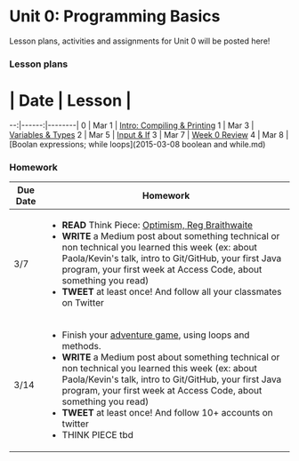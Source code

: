 # Unit 0: Programming Basics

Lesson plans, activities and assignments for Unit 0 will be posted here!

### Lesson plans

 # |  Date | Lesson |
--:|------:|--------|
 0 | Mar 1 | [Intro: Compiling & Printing](2015-03-01_intro-compiling-printing.md) 
 1 | Mar 3 | [Variables & Types](2015-03-03_variables-types-strings.md) 
 2 | Mar 5 | [Input & If](2015-03-05_input-if.md) 
 3 | Mar 7 | [Week 0 Review](2015-03-07_week-0-review.md) 
 4 | Mar 8 | [Boolan expressions; while loops](2015-03-08 boolean and while.md)

### Homework

| Due Date | Homework|
|---|---|
| 3/7 | <ul><li>**READ** Think Piece: [Optimism, Reg Braithwaite](http://braythwayt.com/homoiconic/2009/05/01/optimism.html)</li><li>**WRITE** a Medium post about something technical or non technical you learned this week (ex: about Paola/Kevin's talk, intro to Git/GitHub, your first Java program, your first week at Access Code, about something you read)</li><li>**TWEET** at least once! And follow all your classmates on Twitter</li></ul> |
| 3/14 | <ul><li>Finish your [adventure game](https://gist.github.com/noidontdig/92a4ead9fe8f2f21f178), using loops and methods.</li><li>**WRITE** a Medium post about something technical or non technical you learned this week (ex: about Paola/Kevin's talk, intro to Git/GitHub, your first Java program, your first week at Access Code, about something you read)</li><li>**TWEET** at least once! And follow 10+ accounts on twitter</li><li>THINK PIECE tbd</li></ul> |
